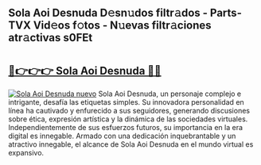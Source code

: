 ## Sola Aoi Desnuda D𝚎sn𝚞dos filtr𝚊dos - Parts-TVX Vid𝚎os f𝚘tos - N𝚞evas filtr𝚊ciones atr𝚊ctivas s0FEt

# <h2><a href="http://mb6195.tromn.icu/?c=Sola+Aoi+Desnuda">🔗👉👉👉 Sola Aoi Desnuda 🔗🔗</a></h2>

[![Sola Aoi Desnuda nuevo](https://i.imgur.com/pEAQMta.gif)](http://mb6195.tromn.icu/?c=Sola+Aoi+Desnuda)
Sola Aoi Desnuda, un personaje complejo e intrigante, desafía las etiquetas simples. Su innovadora personalidad en línea ha cautivado y enfurecido a sus seguidores, generando discusiones sobre ética, expresión artística y la dinámica de las sociedades virtuales. Independientemente de sus esfuerzos futuros, su importancia en la era digital es innegable. Armado con una dedicación inquebrantable y un atractivo innegable, el alcance de Sola Aoi Desnuda en el mundo virtual es expansivo.
